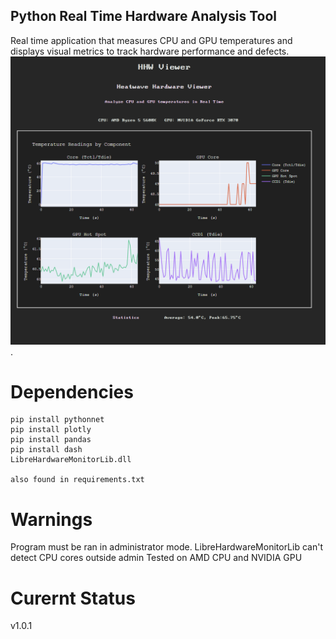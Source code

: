## Python Real Time Hardware Analysis Tool

Real time application that measures CPU and GPU temperatures and displays visual metrics to track hardware performance and defects.
!["Screenshot of Application](/img/screenshot.png "Version 1.0").

# Dependencies

```
pip install pythonnet
pip install plotly
pip install pandas
pip install dash
LibreHardwareMonitorLib.dll

also found in requirements.txt
```

# Warnings
Program must be ran in administrator mode. LibreHardwareMonitorLib can't detect CPU cores outside admin
Tested on AMD CPU and NVIDIA GPU

# Curernt Status
v1.0.1
